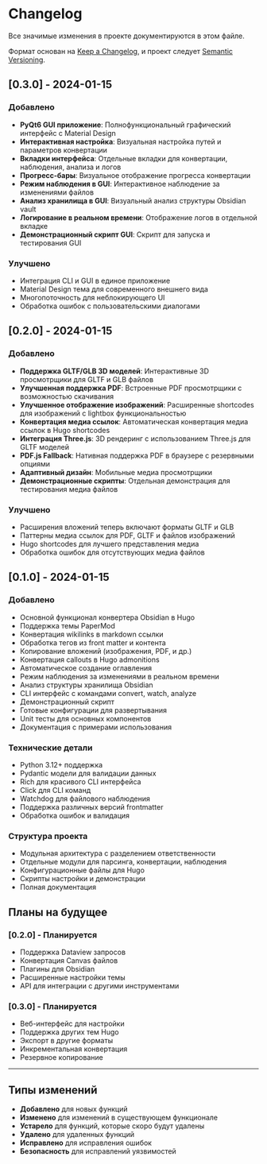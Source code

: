 # Changelog

Все значимые изменения в проекте документируются в этом файле.

Формат основан на [Keep a Changelog](https://keepachangelog.com/ru/1.0.0/),
и проект следует [Semantic Versioning](https://semver.org/lang/ru/).

## [0.3.0] - 2024-01-15

### Добавлено
- **PyQt6 GUI приложение**: Полнофункциональный графический интерфейс с Material Design
- **Интерактивная настройка**: Визуальная настройка путей и параметров конвертации
- **Вкладки интерфейса**: Отдельные вкладки для конвертации, наблюдения, анализа и логов
- **Прогресс-бары**: Визуальное отображение прогресса конвертации
- **Режим наблюдения в GUI**: Интерактивное наблюдение за изменениями файлов
- **Анализ хранилища в GUI**: Визуальный анализ структуры Obsidian vault
- **Логирование в реальном времени**: Отображение логов в отдельной вкладке
- **Демонстрационный скрипт GUI**: Скрипт для запуска и тестирования GUI

### Улучшено
- Интеграция CLI и GUI в единое приложение
- Material Design тема для современного внешнего вида
- Многопоточность для неблокирующего UI
- Обработка ошибок с пользовательскими диалогами

## [0.2.0] - 2024-01-15

### Добавлено
- **Поддержка GLTF/GLB 3D моделей**: Интерактивные 3D просмотрщики для GLTF и GLB файлов
- **Улучшенная поддержка PDF**: Встроенные PDF просмотрщики с возможностью скачивания
- **Улучшенное отображение изображений**: Расширенные shortcodes для изображений с lightbox функциональностью
- **Конвертация медиа ссылок**: Автоматическая конвертация медиа ссылок в Hugo shortcodes
- **Интеграция Three.js**: 3D рендеринг с использованием Three.js для GLTF моделей
- **PDF.js Fallback**: Нативная поддержка PDF в браузере с резервными опциями
- **Адаптивный дизайн**: Мобильные медиа просмотрщики
- **Демонстрационные скрипты**: Отдельная демонстрация для тестирования медиа файлов

### Улучшено
- Расширения вложений теперь включают форматы GLTF и GLB
- Паттерны медиа ссылок для PDF, GLTF и файлов изображений
- Hugo shortcodes для лучшего представления медиа
- Обработка ошибок для отсутствующих медиа файлов

## [0.1.0] - 2024-01-15

### Добавлено
- Основной функционал конвертера Obsidian в Hugo
- Поддержка темы PaperMod
- Конвертация wikilinks в markdown ссылки
- Обработка тегов из front matter и контента
- Копирование вложений (изображения, PDF, и др.)
- Конвертация callouts в Hugo admonitions
- Автоматическое создание оглавления
- Режим наблюдения за изменениями в реальном времени
- Анализ структуры хранилища Obsidian
- CLI интерфейс с командами convert, watch, analyze
- Демонстрационный скрипт
- Готовые конфигурации для развертывания
- Unit тесты для основных компонентов
- Документация с примерами использования

### Технические детали
- Python 3.12+ поддержка
- Pydantic модели для валидации данных
- Rich для красивого CLI интерфейса
- Click для CLI команд
- Watchdog для файлового наблюдения
- Поддержка различных версий frontmatter
- Обработка ошибок и валидация

### Структура проекта
- Модульная архитектура с разделением ответственности
- Отдельные модули для парсинга, конвертации, наблюдения
- Конфигурационные файлы для Hugo
- Скрипты настройки и демонстрации
- Полная документация

## Планы на будущее

### [0.2.0] - Планируется
- Поддержка Dataview запросов
- Конвертация Canvas файлов
- Плагины для Obsidian
- Расширенные настройки темы
- API для интеграции с другими инструментами

### [0.3.0] - Планируется
- Веб-интерфейс для настройки
- Поддержка других тем Hugo
- Экспорт в другие форматы
- Инкрементальная конвертация
- Резервное копирование

---

## Типы изменений

- **Добавлено** для новых функций
- **Изменено** для изменений в существующем функционале
- **Устарело** для функций, которые скоро будут удалены
- **Удалено** для удаленных функций
- **Исправлено** для исправления ошибок
- **Безопасность** для исправлений уязвимостей